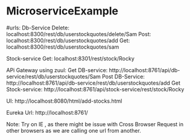 # MicroserviceExample


#urls:
Db-Service
Delete: localhost:8300/rest/db/userstockquotes/delete/Sam
Post: localhost:8300/rest/db/userstockquotes/add
Get: localhost:8300/rest/db/userstockquotes/sam

Stock-service
Get: localhost:8301/rest/stock/Rocky

APi Gateway using zuul:
Get DB-service: http://localhost:8761/api/db-service/rest/db/userstockquotes/Sam
Post DB-Service: http://localhost:8761/api/db-service/rest/db/userstockquotes/add
Get Stock-service: http://localhost:8761/api/stock-service/rest/stock/Rocky

UI:
http://localhost:8080/html/add-stocks.html

Eureka Url:
http://localhost:8761/


Note: Try on IE , as there might be issue with Cross Browser Request in other browsers as we are calling one url from another.
